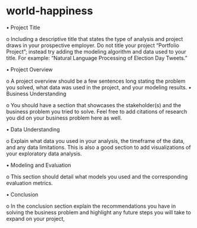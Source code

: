 # world-happiness

•	Project Title

o	Including a descriptive title that states the type of analysis and project draws in your prospective employer. Do not title your project “Portfolio Project”; instead try adding the modeling algorithm and data used to your title. For example: “Natural Language Processing of Election Day Tweets.”

•	Project Overview

o	A project overview should be a few sentences long stating the problem you solved, what data was used in the project, and your modeling results. 
•	Business Understanding 

o	You should have a section that showcases the stakeholder(s) and the business problem you tried to solve. Feel free to add citations of research you did on your business problem here as well. 

•	Data Understanding 

o	Explain what data you used in your analysis, the timeframe of the data, and any data limitations. This is also a good section to add visualizations of your exploratory data analysis. 

•	Modeling and Evaluation 

o	This section should detail what models you used and the corresponding evaluation metrics. 

•	Conclusion

o	In the conclusion section explain the recommendations you have in solving the business problem and highlight any future steps you will take to expand on your project, 
